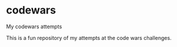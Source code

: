 # codewars
My codewars attempts

This is a fun repository of my attempts at the code wars challenges. 
